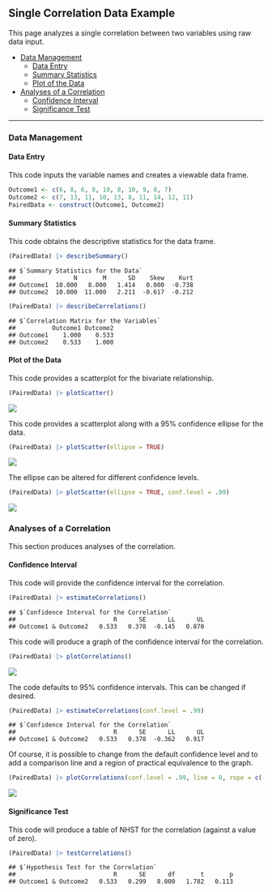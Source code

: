 
## Single Correlation Data Example

This page analyzes a single correlation between two variables using raw
data input.

- [Data Management](#data-management)
  - [Data Entry](#data-entry)
  - [Summary Statistics](#summary-statistics)
  - [Plot of the Data](#plot-of-the-data)
- [Analyses of a Correlation](#analyses-of-a-correlation)
  - [Confidence Interval](#confidence-interval)
  - [Significance Test](#significance-test)

------------------------------------------------------------------------

### Data Management

#### Data Entry

This code inputs the variable names and creates a viewable data frame.

``` r
Outcome1 <- c(6, 8, 6, 8, 10, 8, 10, 9, 8, 7)
Outcome2 <- c(7, 13, 11, 10, 13, 8, 11, 14, 12, 11)
PairedData <- construct(Outcome1, Outcome2)
```

#### Summary Statistics

This code obtains the descriptive statistics for the data frame.

``` r
(PairedData) |> describeSummary()
```

    ## $`Summary Statistics for the Data`
    ##                N       M      SD    Skew    Kurt
    ## Outcome1  10.000   8.000   1.414   0.000  -0.738
    ## Outcome2  10.000  11.000   2.211  -0.617  -0.212

``` r
(PairedData) |> describeCorrelations()
```

    ## $`Correlation Matrix for the Variables`
    ##          Outcome1 Outcome2
    ## Outcome1    1.000    0.533
    ## Outcome2    0.533    1.000

#### Plot of the Data

This code provides a scatterplot for the bivariate relationship.

``` r
(PairedData) |> plotScatter()
```

![](figures/SingleCorrelation-Data-ScatterA-1.png)<!-- -->

This code provides a scatterplot along with a 95% confidence ellipse for
the data.

``` r
(PairedData) |> plotScatter(ellipse = TRUE)
```

![](figures/SingleCorrelation-Data-ScatterB-1.png)<!-- -->

The ellipse can be altered for different confidence levels.

``` r
(PairedData) |> plotScatter(ellipse = TRUE, conf.level = .99)
```

![](figures/SingleCorrelation-Data-ScatterC-1.png)<!-- -->

### Analyses of a Correlation

This section produces analyses of the correlation.

#### Confidence Interval

This code will provide the confidence interval for the correlation.

``` r
(PairedData) |> estimateCorrelations()
```

    ## $`Confidence Interval for the Correlation`
    ##                           R      SE      LL      UL
    ## Outcome1 & Outcome2   0.533   0.378  -0.145   0.870

This code will produce a graph of the confidence interval for the
correlation.

``` r
(PairedData) |> plotCorrelations()
```

![](figures/SingleCorrelation-Data-IntervalsA-1.png)<!-- -->

The code defaults to 95% confidence intervals. This can be changed if
desired.

``` r
(PairedData) |> estimateCorrelations(conf.level = .99)
```

    ## $`Confidence Interval for the Correlation`
    ##                           R      SE      LL      UL
    ## Outcome1 & Outcome2   0.533   0.378  -0.362   0.917

Of course, it is possible to change from the default confidence level
and to add a comparison line and a region of practical equivalence to
the graph.

``` r
(PairedData) |> plotCorrelations(conf.level = .99, line = 0, rope = c(-.2, .2))
```

![](figures/SingleCorrelation-Data-IntervalsB-1.png)<!-- -->

#### Significance Test

This code will produce a table of NHST for the correlation (against a
value of zero).

``` r
(PairedData) |> testCorrelations()
```

    ## $`Hypothesis Test for the Correlation`
    ##                           R      SE      df       t       p
    ## Outcome1 & Outcome2   0.533   0.299   8.000   1.782   0.113
